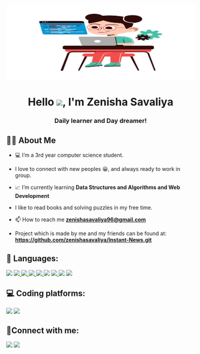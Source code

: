 <a href="#"><img width="100%" height="200px" src="readme.png" height="100px"/></a>

<h1 align="center">Hello <img src="https://raw.githubusercontent.com/MartinHeinz/MartinHeinz/master/wave.gif" height="65px">, I'm Zenisha Savaliya</h1>
<h3 align="center">Daily learner and Day dreamer!</h3>


## 🙋‍♂️ About Me

- <span>&#128187;</span> I’m a 3rd year computer science student.
  
- I love to connect with new peoples <span>&#128512;</span>, and always ready to work in group.

- <span>&#128200;</span> I’m currently learning **Data Structures and Algorithms and Web Development**
  
- I like to read books and solving puzzles in my free time.  

- 📫 How to reach me **zenishasavaliya96@gmail.com**

- Project which is made by me and my friends can be found at: **https://github.com/zenishasavaliya/Instant-News.git**


## 🚀 Languages:

<p align="left"> 
   <a href="https://cplusplus.com/doc/" target="_blank"> <img src="https://img.icons8.com/color/48/undefined/c-plus-plus-logo.png"/></a>
    <a href="https://www.java.com" target="_blank"> <img src="https://img.icons8.com/color/48/000000/java-coffee-cup-logo.png"/> </a>
    <a href="https://developer.mozilla.org/en-US/docs/Web/JavaScript" target="_blank"> <img src="https://img.icons8.com/color/48/000000/javascript.png"/> </a>  
    <a href="https://getbootstrap.com" target="_blank"> <img src="https://img.icons8.com/color/48/000000/bootstrap.png"/> </a> 
    <a href="https://www.python.org" target="_blank"> <img src="https://img.icons8.com/color/48/000000/python.png"/> </a>  
    <a href="https://www.mysql.com/" target="_blank"> <img src="https://img.icons8.com/fluent/50/000000/mysql-logo.png"/></a>
    <a href="https://git-scm.com/" target="_blank"> <img src="https://img.icons8.com/color/48/000000/git.png"/> </a>
    <a href="https://en.wikipedia.org/wiki/HTML5" target="_blank"> <img src="https://img.icons8.com/color/48/undefined/html-5--v1.png"/></a>
    <a href="https://en.wikipedia.org/wiki/CSS" target="_blank"> <img src="https://img.icons8.com/color/48/undefined/css3.png"/></a>
</p>

## <span>&#128187;</span> Coding platforms:
 
<a href="https://www.codechef.com/users/z158"><img src="https://img.icons8.com/ios-filled/50/undefined/codechef.png"/></a>
<a href="https://www.hackerrank.com/zenishasavaliya"><img src="https://img.icons8.com/windows/32/undefined/hackerrank.png"/></a>

## <span>&#128204;</span>Connect with me:
<p align="left">

<a href = "https://www.linkedin.com/in/zenishasavaliya/"><img src="https://img.icons8.com/fluent/48/000000/linkedin.png"/></a>
<a href = "https://twitter.com/Zenisha1508"><img src="https://img.icons8.com/fluent/48/000000/twitter.png"/></a>
</p>
